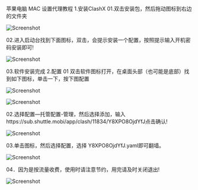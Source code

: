 苹果电脑 MAC  设置代理教程
1.安装ClashX 
01.双击安装包，然后拖动图标到右边的文件夹

![Screenshot](img/mac01.png)

02.进入启动台找到下面图标，双击，会提示安装一个配置，按照提示输入开机密码安装即可!

![Screenshot](img/mac02.png)

03.软件安装完成
2.配置
01 双击软件图标打开，在桌面头部（也可能是底部）找到如下图标，单击一下，按下图配置

![Screenshot](img/mac03.png)

![Screenshot](img/mac04.png)

02.选择配置—托管配置-管理，然后选择添加，输入https://sub.shuttle.mobi/app/clash/11834/Y8XPO8OjdYfJ点击确认!

![Screenshot](img/mac05.png)

03.单击图标，然后选择配置，选择&nbsp;Y8XPO8OjdYfJ.yaml即可翻墙。

![Screenshot](img/mac06.png)

04．因为是按流量收费，使用时请注意节约，用完请及时关闭退出!

![Screenshot](img/mac07.png)
